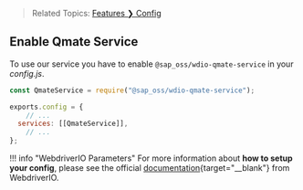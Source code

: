 > Related Topics: [Features &#10095; Config](../features/config.md)

## Enable Qmate Service

To use our service you have to enable `@sap_oss/wdio-qmate-service` in your *config.js*.

```js title="config.js"
const QmateService = require("@sap_oss/wdio-qmate-service");

exports.config = {
    // ...
  services: [[QmateService]],
    // ...
};
```

!!! info "WebdriverIO Parameters"
    For more information about **how to setup your config**, please see the official [documentation](https://webdriver.io/docs/configurationfile/){target="__blank"} from WebdriverIO.
